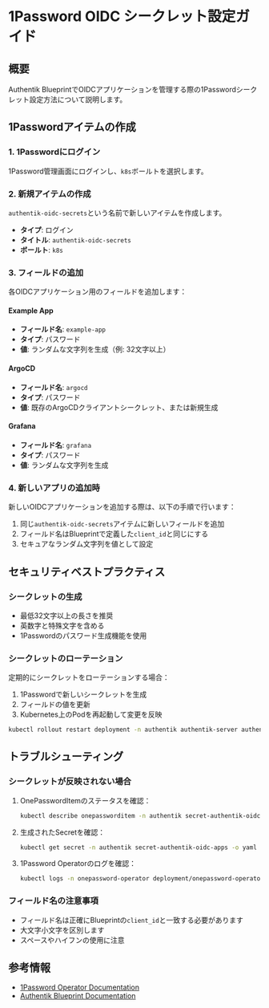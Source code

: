 # 1Password OIDC シークレット設定ガイド

## 概要

Authentik BlueprintでOIDCアプリケーションを管理する際の1Passwordシークレット設定方法について説明します。

## 1Passwordアイテムの作成

### 1. 1Passwordにログイン

1Password管理画面にログインし、`k8s`ボールトを選択します。

### 2. 新規アイテムの作成

`authentik-oidc-secrets`という名前で新しいアイテムを作成します。

- **タイプ**: ログイン
- **タイトル**: `authentik-oidc-secrets`
- **ボールト**: `k8s`

### 3. フィールドの追加

各OIDCアプリケーション用のフィールドを追加します：

#### Example App
- **フィールド名**: `example-app`
- **タイプ**: パスワード
- **値**: ランダムな文字列を生成（例: 32文字以上）

#### ArgoCD
- **フィールド名**: `argocd`
- **タイプ**: パスワード
- **値**: 既存のArgoCDクライアントシークレット、または新規生成

#### Grafana
- **フィールド名**: `grafana`
- **タイプ**: パスワード
- **値**: ランダムな文字列を生成

### 4. 新しいアプリの追加時

新しいOIDCアプリケーションを追加する際は、以下の手順で行います：

1. 同じ`authentik-oidc-secrets`アイテムに新しいフィールドを追加
2. フィールド名はBlueprintで定義した`client_id`と同じにする
3. セキュアなランダム文字列を値として設定

## セキュリティベストプラクティス

### シークレットの生成

- 最低32文字以上の長さを推奨
- 英数字と特殊文字を含める
- 1Passwordのパスワード生成機能を使用

### シークレットのローテーション

定期的にシークレットをローテーションする場合：

1. 1Passwordで新しいシークレットを生成
2. フィールドの値を更新
3. Kubernetes上のPodを再起動して変更を反映

```bash
kubectl rollout restart deployment -n authentik authentik-server authentik-worker
```

## トラブルシューティング

### シークレットが反映されない場合

1. OnePasswordItemのステータスを確認：
   ```bash
   kubectl describe onepassworditem -n authentik secret-authentik-oidc-apps
   ```

2. 生成されたSecretを確認：
   ```bash
   kubectl get secret -n authentik secret-authentik-oidc-apps -o yaml
   ```

3. 1Password Operatorのログを確認：
   ```bash
   kubectl logs -n onepassword-operator deployment/onepassword-operator
   ```

### フィールド名の注意事項

- フィールド名は正確にBlueprintの`client_id`と一致する必要があります
- 大文字小文字を区別します
- スペースやハイフンの使用に注意

## 参考情報

- [1Password Operator Documentation](https://github.com/1Password/onepassword-operator)
- [Authentik Blueprint Documentation](https://docs.goauthentik.io/developer-docs/blueprints/)